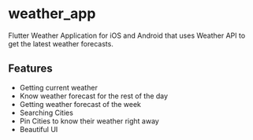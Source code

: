 # weather_app

Flutter Weather Application for iOS and Android that uses Weather API to get the latest weather forecasts.

## Features
  * Getting current weather
  * Know weather forecast for the rest of the day
  * Getting weather forecast of the week
  * Searching Cities
  * Pin Cities to know their weather right away 
  * Beautiful UI
